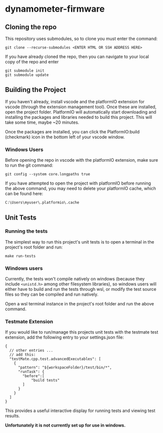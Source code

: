 # dynamometer-firmware

## Cloning the repo

This repository uses submodules, so to clone you must enter the command:

```
git clone --recurse-submodules <ENTER HTML OR SSH ADDRESS HERE>
```

If you have already cloned the repo, then you can navigate to your local copy of the repo and enter

```
git submodule init
git submodule update
```
## Building the Project
If you haven't already, install vscode and the platformIO extension for vscode (through the extension management tool).  Once these are installed, open the project folder.  PlatformIO will automatically start downloading and installing the packages and libraries needed to build this project.  This will take some time, maybe ~20 minutes.

Once the packages are installed, you can click the PlatformIO:build (checkmark) icon in the bottom left of your vscode window.

### Windows Users
Before opening the repo in vscode with the platformIO extension, make sure to run the git command:
```
git config --system core.longpaths true
```
If you have attempted to open the project with platformIO before running the above command, you may need to delete your platformIO cache, which can be found here:
```
C:\Users\myuser\.platformio\.cache
```

## Unit Tests
### Running the tests
The simplest way to run this project's unit tests is to open a terminal in the project's root folder and run:
```
make run-tests
```

### Windows users
Currently, the tests won't compile natively on windows (because they include ```<unistd.h>``` among other filesystem libraries), so windows users will either have to build and run the tests through wsl, or modify the test source files so they can be compiled and run natively.

Open a wsl terminal instance in the project's root folder and run the above command.

### Testmate Extension
If you would like to run/manage this projects unit tests with the testmate test extension, add the following entry to your settings.json file:

```
{
  // other entries ...
  // add this:
  "testMate.cpp.test.advancedExecutables": [
    {
      "pattern": "${workspaceFolder}/test/bin/*",
      "runTask": {
        "before":[
            "build tests"
        ]
      }
    }
  ]
}
```
This provides a useful interactive display for running tests and viewing test results.

**Unfortunately it is not currently set up for use in windows.**
